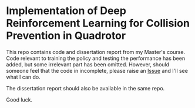 # Implementation of Deep Reinforcement Learning for Collision Prevention in Quadrotor

This repo contains code and dissertation report from my Master's course. Code relevant
to training the policy and testing the performance has been added, but some irrelevant
part has been omitted. However, should someone feel that the code in incomplete, please
raise an [Issue](https://github.com/odegnome/dcode/issues) and I'll see what I can do.

The dissertation report should also be available in the same repo.

Good luck.

